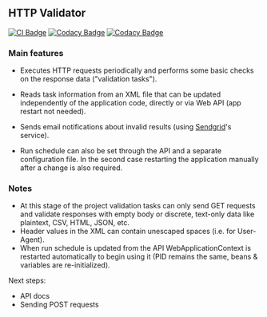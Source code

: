 ## HTTP Validator

[![CI Badge](https://github.com/lfir/http-validator/actions/workflows/ci.yml/badge.svg)](https://github.com/lfir/http-validator/actions/workflows/ci.yml)
[![Codacy Badge](https://app.codacy.com/project/badge/Grade/1ef9731e22064eccad14c374565e12bb)](https://app.codacy.com/gh/lfir/http-validator/dashboard?utm_source=gh&utm_medium=referral&utm_content=&utm_campaign=Badge_grade)
[![Codacy Badge](https://app.codacy.com/project/badge/Coverage/1ef9731e22064eccad14c374565e12bb)](https://app.codacy.com/gh/lfir/http-validator/dashboard?utm_source=gh&utm_medium=referral&utm_content=&utm_campaign=Badge_coverage)

### Main features

- Executes HTTP requests periodically and performs some basic checks on the response data 
("validation tasks").

- Reads task information from an XML file that can be updated independently of the application code,
directly or via Web API (app restart not needed).
- Sends email notifications about invalid results (using [Sendgrid](https://sendgrid.com)'s service).
- Run schedule can also be set through the API and a separate configuration file. 
In the second case restarting the application manually after a change is also required.

### Notes

- At this stage of the project validation tasks can only send GET requests and validate responses with empty body or 
discrete, text-only data like plaintext, CSV, HTML, JSON, etc.  
- Header values in the XML can contain unescaped spaces (i.e. for User-Agent).
- When run schedule is updated from the API WebApplicationContext is restarted automatically to begin 
using it (PID remains the same, beans & variables are re-initialized).

Next steps:

- API docs
- Sending POST requests
